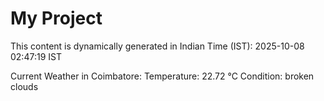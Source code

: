 # My Project

This content is dynamically generated in Indian Time (IST): 2025-10-08 02:47:19 IST


Current Weather in Coimbatore:
Temperature: 22.72 °C
Condition: broken clouds
